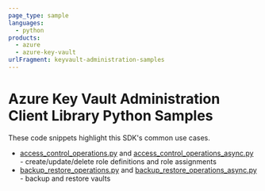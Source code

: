 ```yaml
---
page_type: sample
languages:
  - python
products:
  - azure
  - azure-key-vault
urlFragment: keyvault-administration-samples
---
```


# Azure Key Vault Administration Client Library Python Samples

These code snippets highlight this SDK's common use cases.

* [access_control_operations.py][access_control_operations_sample] and
[access_control_operations_async.py][access_control_operations_async_sample] - create/update/delete role definitions and role assignments
* [backup_restore_operations.py][backup_operations_sample] and
[backup_restore_operations_async.py][backup_operations_async_sample] - backup and
restore vaults

[access_control_operations_sample]: https://github.com/Azure/azure-sdk-for-python/tree/main/sdk/keyvault/azure-keyvault-administration/samples/access_control_operations.py
[access_control_operations_async_sample]: https://github.com/Azure/azure-sdk-for-python/tree/main/sdk/keyvault/azure-keyvault-administration/samples/access_control_operations_async.py
[backup_operations_sample]: https://github.com/Azure/azure-sdk-for-python/tree/main/sdk/keyvault/azure-keyvault-administration/samples/backup_restore_operations.py
[backup_operations_async_sample]: https://github.com/Azure/azure-sdk-for-python/tree/main/sdk/keyvault/azure-keyvault-administration/samples/backup_restore_operations_async.py
